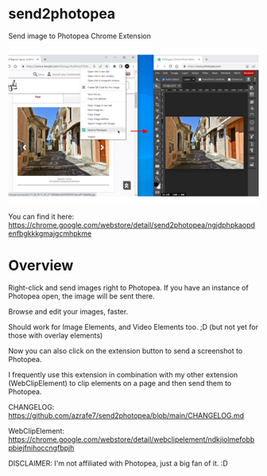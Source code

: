 # send2photopea
Send image to Photopea Chrome Extension

![alt text](./webstore_assets/screenshot_01.png "Screenshot")

You can find it here: https://chrome.google.com/webstore/detail/send2photopea/ngjdphpkaopdenfbgkkkgmajgcmhpkme

# Overview
Right-click and send images right to Photopea.
If you have an instance of Photopea open, the image will be sent there.

Browse and edit your images, faster.

Should work for Image Elements, and Video Elements too. ;D
(but not yet for those with overlay elements)

Now you can also click on the extension button to send a screenshot to Photopea.

I frequently use this extension in combination with my other extension (WebClipElement) to clip elements on a page and then send them to Photopea.

CHANGELOG: https://github.com/azrafe7/send2photopea/blob/main/CHANGELOG.md

WebClipElement: https://chrome.google.com/webstore/detail/webclipelement/ndkjiolmefobbpbiejfnihoccngfbpjh

DISCLAIMER: I'm not affiliated with Photopea, just a big fan of it. :D
